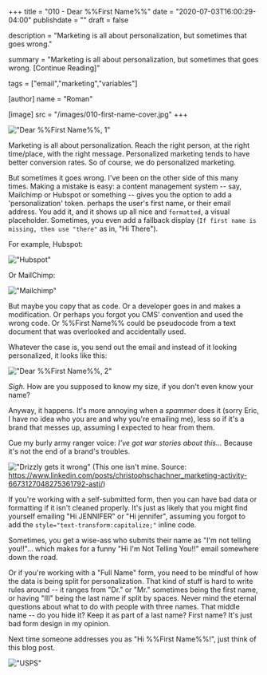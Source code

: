 +++
title = "010 - Dear %%First Name%%"
date = "2020-07-03T16:00:29-04:00"
publishdate = ""
draft = false

description = "Marketing is all about personalization, but sometimes that goes wrong."

summary = "Marketing is all about personalization, but sometimes that goes wrong. [Continue Reading]"

tags = ["email","marketing","variables"]

[author]
    name = "Roman"

[image]
    src = "/images/010-first-name-cover.jpg"
+++

!["Dear %%First Name%%, 1"](/images/010-first-name-2.jpg)

Marketing is all about personalization. Reach the right person, at the right time/place, with the right message. Personalized marketing tends to have better conversion rates. So of course, we do personalized marketing.

But sometimes it goes wrong. I've been on the other side of this many times. Making a mistake is easy: a content management system -- say, Mailchimp or Hubspot or something -- gives you the option to add a 'personalization' token. perhaps the user's first name, or their email address. You add it, and it shows up all nice and `formatted`, a visual placeholder. Sometimes, you even add a fallback display (`If first name is missing, then use "there"` as in, "Hi There").

For example, Hubspot:

!["Hubspot"](/images/010-personalize-templates.png)

Or MailChimp:

!["Mailchimp"](/images/010-mailchimp.png)

But maybe you copy that as code. Or a developer goes in and makes a modification. Or perhaps you forgot you CMS' convention and used the wrong code. Or %%First Name%% could be pseudocode from a text document that was overlooked and accidentally used. 

Whatever the case is, you send out the email and instead of it looking personalized, it looks like this:

!["Dear %%First Name%%, 2"](/images/010-first-name-1.JPG)

_Sigh._ How are you supposed to know my size, if you don't even know your name?

Anyway, it happens. It's more annoying when a _spammer_ does it (sorry Eric, I have no idea who you are and why you're emailing me), less so if it's a brand that messes up, assuming I expected to hear from them.

Cue my burly army ranger voice: _I've got war stories about this..._ Because it's not the end of a brand's troubles. 

!["Drizzly gets it wrong"](/images/010-drizzly-fail.jpeg)
(This one isn't mine. Source: https://www.linkedin.com/posts/christophschachner_marketing-activity-6673127048275361792-astj/)

If you're working with a self-submitted form, then you can have bad data or formatting if it isn't cleaned properly. It's just as likely that you might find yourself emailing "Hi JENNIFER" or "Hi jennifer", assuming you forgot to add the `style="text-transform:capitalize;"` inline code. 

Sometimes, you get a wise-ass who submits their name as "I'm not telling you!!"... which makes for a funny "Hi I'm Not Telling You!!" email somewhere down the road.  

Or if you're working with a "Full Name" form, you need to be mindful of how the data is being split for personalization. That kind of stuff is hard to write rules around -- it ranges from "Dr." or "Mr." sometimes being the first name, or having "III" being the last name if split by spaces. Never mind the eternal questions about what to do with people with three names. That middle name -- do you hide it? Keep it as part of a last name? First name? It's just bad form design in my opinion.

Next time someone addresses you as "Hi %%First Name%%!", just think of this blog post. 

!["USPS"](/images/010-usps.jpg)
